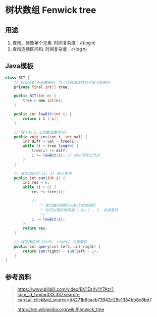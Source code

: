 # 树状数组 Fenwick tree

## 用途
1. 查询、修改单个元素. 时间复杂度：$\mathcal O(\log n)$
2. 查询连续区间和. 时间复杂度：$\mathcal O(\log n)$

## Java模板
```Java
class BIT {
    // tree[0]不会被使用，为了代码简洁并且不陷入死循环
    private final int[] tree;

    public BIT(int n) {
        tree = new int[n];
    }

    public int lowBit(int i) {
        return i & (-i);
    }

    // 将下标 i 上的数设置为val
    public void inc(int i, int val) {
        int diff = val - tree[i];
        while (i < tree.length) {
            tree[i] += diff;
            i += lowBit(i); // 向上寻找父节点
        }
    }

    // 返回闭区间 [1, i] 的元素和
    public int sum(int i) {
        int res = 0;
        while (i > 0) {
            res += tree[i];

            /*
                * 每次循环按照lowbit加前缀和
                * 也可以等价地写成 i &= i - 1, 并且更快
                */
            i -= lowBit(i);
        }
        return res;
    }

    // 返回闭区间 [left, right] 的元素和
    public int query(int left, int right) {
        return sum(right) - sum(left - 1);
    }
}
```
## 参考资料
> https://www.bilibili.com/video/BV1Ez4y1Y7Az/?spm_id_from=333.337.search-card.all.click&vd_source=d4271b6eacb73942c28e1384bb8e8bd7

>https://en.wikipedia.org/wiki/Fenwick_tree